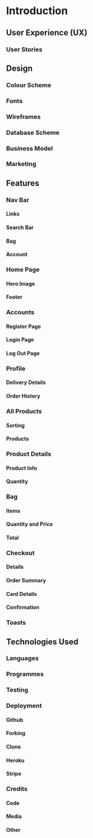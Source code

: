 

# Introduction


## User Experience (UX)
### User Stories


## Design
### Colour Scheme 

### Fonts

### Wireframes


### Database Scheme 

### Business Model

### Marketing


## Features
### Nav Bar

#### Links
#### Search Bar
#### Bag
#### Account

### Home Page

#### Hero Image
#### Footer

### Accounts
#### Register Page 
#### Login Page
#### Log Out Page


### Profile 
#### Delivery Details
#### Order History 

### All Products 
#### Sorting 
#### Products 

### Product Details 
#### Product Info 
#### Quantity 

### Bag
#### Items 
#### Quantity and Price 
#### Total 

### Checkout 
#### Details 
#### Order Summary 
#### Card Details 
#### Confirmation 

### Toasts 


## Technologies Used
### Languages 

### Programmes

### Testing 

### Deployment 
#### Github
#### Forking
#### Clone

#### Heroku 

#### Stripe

### Credits 
#### Code 
#### Media 
#### Other 